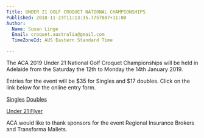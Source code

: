 ```yaml
---
Title: UNDER 21 GOLF CROQUET NATIONAL CHAMPIONSHIPS
Published: 2018-11-23T11:13:35.7757887+11:00
Author:
  Name: Susan Linge
  Email: croquet.australia@gmail.com
  TimeZoneId: AUS Eastern Standard Time

---
```

The ACA 2019 Under 21 National Golf Croquet Championships will be held in Adelaide from the Saturday the 12th to Monday the 14th January 2019.

Entries for the event will be $35 for Singles and $17 doubles. Click on the link below for the online entry form.

[Singles](https://croquet-australia.com.au/tournaments/2019/gc/u21-singles) 
[Doubles](https://croquet-australia.com.au/tournaments/2019/gc/u21-doubles)

[Under 21 Flyer](/2019-gc-u21-flyer.docx)

ACA would like to thank sponsors for the event Regional Insurance Brokers and Transforma Mallets.
